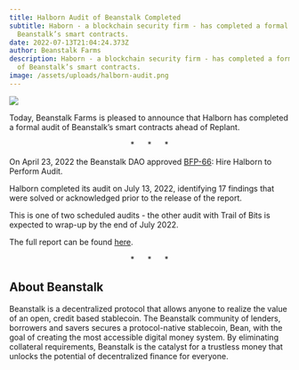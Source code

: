 ```yaml
---
title: Halborn Audit of Beanstalk Completed
subtitle: Haborn - a blockchain security firm - has completed a formal audit of
  Beanstalk’s smart contracts.
date: 2022-07-13T21:04:24.373Z
author: Beanstalk Farms
description: Haborn - a blockchain security firm - has completed a formal audit
  of Beanstalk’s smart contracts.
image: /assets/uploads/halborn-audit.png
---
```

![](/assets/uploads/halborn-audit.png)

Today, Beanstalk Farms is pleased to announce that Halborn has completed a formal audit of Beanstalk’s smart contracts ahead of Replant.

<p style="text-align: center;"> *      *      * </p>

On April 23, 2022 the Beanstalk DAO approved [BFP-66](https://snapshot.org/#/beanstalkfarms.eth/proposal/0x54fad9c756daa38bb4bafadbee2cea6cb98f380fe2d6a62fdf723d0b15430d42): Hire Halborn to Perform Audit.

Halborn completed its audit on July 13, 2022, identifying 17 findings that were solved or acknowledged prior to the release of the report. 

This is one of two scheduled audits - the other audit with Trail of Bits is expected to wrap-up by the end of July 2022. 

The full report can be found [here](https://github.com/HalbornSecurity/PublicReports/blob/master/Solidity%20Smart%20Contract%20Audits/Beanstalk_Smart_Contract_Security_Audit_Report_Halborn_Final.pdf).

<p style="text-align: center;"> *      *      * </p>

## About Beanstalk

Beanstalk is a decentralized protocol that allows anyone to realize the value of an open, credit based stablecoin. The Beanstalk community of lenders, borrowers and savers secures a protocol-native stablecoin, Bean, with the goal of creating the most accessible digital money system. By eliminating collateral requirements, Beanstalk is the catalyst for a trustless money that unlocks the potential of decentralized finance for everyone. 